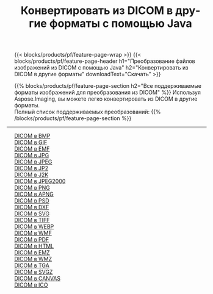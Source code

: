 ﻿---
title: Конвертировать из DICOM в другие форматы с помощью Java 
weight: 3920
url: /ru/java/conversion/from/dicom 
lang: ru
langdirlevel: 2
locales: zh-hans,ja,it,ru,de,es,fr,nl,id,lt,pl,pt,vi,tr,ko,zh-hant,ar,hi,th,sv,cs,uk,he
description: Используя Aspose.Imaging, вы можете легко конвертировать из DICOM в другие форматы.
---

{{< blocks/products/pf/feature-page-wrap >}}
{{< blocks/products/pf/feature-page-header h1="Преобразование файлов изображений из DICOM с помощью Java" h2="Конвертировать из DICOM в другие форматы" downloadText="Скачать" >}}


{{% blocks/products/pf/feature-page-section  h2="Все поддерживаемые форматы изображений для преобразования из DICOM" %}}
Используя Aspose.Imaging, вы можете легко конвертировать из DICOM в другие форматы.
<br/>
Полный список поддерживаемых преобразований:
{{% /blocks/products/pf/feature-page-section %}}
<div class="container-fluid productfamilypage bg-gray">
    <div class="convertypes bg-gray agp-content section">
        <div class="container">
		<hr style="margin-left:-20px;"/>
		<div class="row other-converters">
		    <div class='col-md-2 other-converter remove-lp remove-rp'><a href="/imaging/ru/java/conversion/dicom-to-bmp" >DICOM в BMP</a></div><div class='col-md-2 other-converter remove-lp remove-rp'><a href="/imaging/ru/java/conversion/dicom-to-gif" >DICOM в GIF</a></div><div class='col-md-2 other-converter remove-lp remove-rp'><a href="/imaging/ru/java/conversion/dicom-to-emf" >DICOM в EMF</a></div><div class='col-md-2 other-converter remove-lp remove-rp'><a href="/imaging/ru/java/conversion/dicom-to-jpg" >DICOM в JPG</a></div><div class='col-md-2 other-converter remove-lp remove-rp'><a href="/imaging/ru/java/conversion/dicom-to-jpeg" >DICOM в JPEG</a></div><div class='col-md-2 other-converter remove-lp remove-rp'><a href="/imaging/ru/java/conversion/dicom-to-jp2" >DICOM в JP2</a></div><div class='col-md-2 other-converter remove-lp remove-rp'><a href="/imaging/ru/java/conversion/dicom-to-j2k" >DICOM в J2K</a></div><div class='col-md-2 other-converter remove-lp remove-rp'><a href="/imaging/ru/java/conversion/dicom-to-jpeg2000" >DICOM в JPEG2000</a></div><div class='col-md-2 other-converter remove-lp remove-rp'><a href="/imaging/ru/java/conversion/dicom-to-png" >DICOM в PNG</a></div><div class='col-md-2 other-converter remove-lp remove-rp'><a href="/imaging/ru/java/conversion/dicom-to-apng" >DICOM в APNG</a></div><div class='col-md-2 other-converter remove-lp remove-rp'><a href="/imaging/ru/java/conversion/dicom-to-psd" >DICOM в PSD</a></div><div class='col-md-2 other-converter remove-lp remove-rp'><a href="/imaging/ru/java/conversion/dicom-to-dxf" >DICOM в DXF</a></div><div class='col-md-2 other-converter remove-lp remove-rp'><a href="/imaging/ru/java/conversion/dicom-to-svg" >DICOM в SVG</a></div><div class='col-md-2 other-converter remove-lp remove-rp'><a href="/imaging/ru/java/conversion/dicom-to-tiff" >DICOM в TIFF</a></div><div class='col-md-2 other-converter remove-lp remove-rp'><a href="/imaging/ru/java/conversion/dicom-to-webp" >DICOM в WEBP</a></div><div class='col-md-2 other-converter remove-lp remove-rp'><a href="/imaging/ru/java/conversion/dicom-to-wmf" >DICOM в WMF</a></div><div class='col-md-2 other-converter remove-lp remove-rp'><a href="/imaging/ru/java/conversion/dicom-to-pdf" >DICOM в PDF</a></div><div class='col-md-2 other-converter remove-lp remove-rp'><a href="/imaging/ru/java/conversion/dicom-to-html" >DICOM в HTML</a></div><div class='col-md-2 other-converter remove-lp remove-rp'><a href="/imaging/ru/java/conversion/dicom-to-emz" >DICOM в EMZ</a></div><div class='col-md-2 other-converter remove-lp remove-rp'><a href="/imaging/ru/java/conversion/dicom-to-wmz" >DICOM в WMZ</a></div><div class='col-md-2 other-converter remove-lp remove-rp'><a href="/imaging/ru/java/conversion/dicom-to-tga" >DICOM в TGA</a></div><div class='col-md-2 other-converter remove-lp remove-rp'><a href="/imaging/ru/java/conversion/dicom-to-svgz" >DICOM в SVGZ</a></div><div class='col-md-2 other-converter remove-lp remove-rp'><a href="/imaging/ru/java/conversion/dicom-to-canvas" >DICOM в CANVAS</a></div><div class='col-md-2 other-converter remove-lp remove-rp'><a href="/imaging/ru/java/conversion/dicom-to-ico" >DICOM в ICO</a></div>
                </div>
        </div>
    </div>
</div>
<br/>

